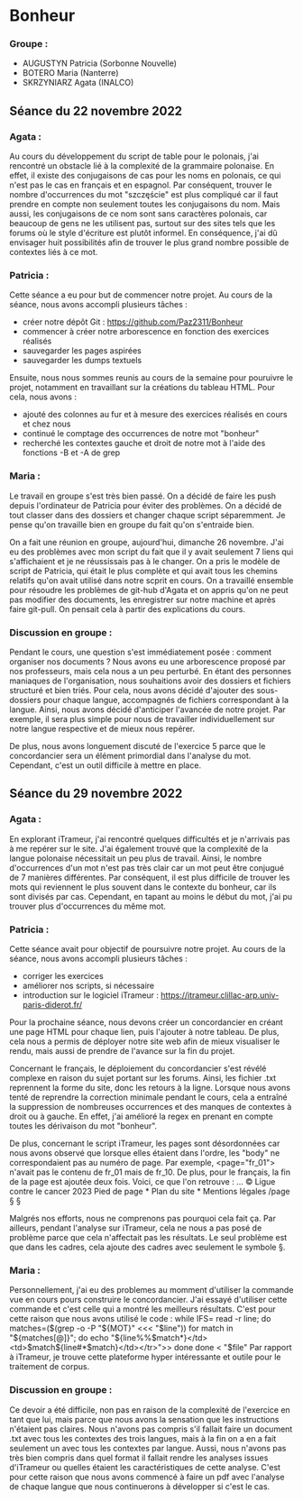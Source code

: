 # Bonheur

### Groupe :

- AUGUSTYN Patricia (Sorbonne Nouvelle)
- BOTERO Maria (Nanterre)
- SKRZYNIARZ Agata (INALCO)

## Séance du 22 novembre 2022

### Agata :
Au cours du développement du script de table pour le polonais, j'ai rencontré un obstacle lié à la complexité de la grammaire polonaise. En effet, il existe des conjugaisons de cas pour les noms en polonais, ce qui n'est pas le cas en français et en espagnol. Par conséquent, trouver le nombre d'occurrences du mot "szczęście" est plus compliqué car il faut prendre en compte non seulement toutes les conjugaisons du nom. Mais aussi, les conjugaisons de ce nom sont sans caractères polonais, car beaucoup de gens ne les utilisent pas, surtout sur des sites tels que les forums où le style d'écriture est plutôt informel. En conséquence, j'ai dû envisager huit possibilités afin de trouver le plus grand nombre possible de contextes liés à ce mot.

### Patricia :
Cette séance a eu pour but de commencer notre projet. Au cours de la séance, nous avons accompli plusieurs tâches :
- créer notre dépôt Git : https://github.com/Paz2311/Bonheur
- commencer à créer notre arborescence en fonction des exercices réalisés
- sauvegarder les pages aspirées
- sauvegarder les dumps textuels

Ensuite, nous nous sommes reunis au cours de la semaine pour pouruivre le projet, notamment en travaillant sur la créations du tableau HTML. Pour cela, nous avons :
- ajouté des colonnes au fur et à mesure des exercices réalisés en cours et chez nous
- continué le comptage des occurrences de notre mot "bonheur"
- recherché les contextes gauche et droit de notre mot à l'aide des fonctions -B et -A de grep

### Maria :
Le travail en groupe s'est très bien passé. On a décidé de faire les push depuis l'ordinateur de Patricia pour éviter des problèmes. On a décidé de tout classer dans des dossiers et changer chaque script séparemment. Je pense qu'on travaille bien en groupe du fait qu'on s'entraide bien.

On a fait une réunion en groupe, aujourd'hui, dimanche 26 novembre. J'ai eu des problèmes avec mon script du fait que il y avait seulement 7 liens qui s'affichaient et je ne réussissais pas à le changer. On a pris le modèle de script de Patricia, qui était le plus complète et qui avait tous les chemins relatifs qu'on avait utilisé dans notre scprit en cours. On a travaillé ensemble pour résoudre les problèmes de git-hub d'Agata et on appris qu'on ne peut pas modifier des documents, les enregistrer sur notre machine et après faire git-pull. On pensait cela à partir des explications du cours.

### Discussion en groupe :

Pendant le cours, une question s'est immédiatement posée : comment organiser nos documents ? Nous avons eu une arborescence proposé par nos professeurs, mais cela nous a un peu perturbé. En étant des personnes maniaques de l'organisation, nous souhaitions avoir des dossiers et fichiers structuré et bien triés.
Pour cela, nous avons décidé d'ajouter des sous-dossiers pour chaque langue, accompagnés de fichiers correspondant à la langue. Ainsi, nous avons décidé d'anticiper l'avancée de notre projet. Par exemple, il sera plus simple pour nous de travailler individuellement sur notre langue respective et de mieux nous repérer.

De plus, nous avons longuement discuté de l'exercice 5 parce que le concordancier sera un élément primordial dans l'analyse du mot. Cependant, c'est un outil difficile à mettre en place.

## Séance du 29 novembre 2022

### Agata :

En explorant iTrameur, j'ai rencontré quelques difficultés et je n'arrivais pas à me repérer sur le site. J'ai également trouvé que la complexité de la langue polonaise nécessitait un peu plus de travail. Ainsi, le nombre d'occurrences d'un mot n'est pas très clair car un mot peut être conjugué de 7 manières différentes. Par conséquent, il est plus difficile de trouver les mots qui reviennent le plus souvent dans le contexte du bonheur, car ils sont divisés par cas. Cependant, en tapant au moins le début du mot, j'ai pu trouver plus d'occurrences du même mot.

### Patricia :
Cette séance avait pour objectif de poursuivre notre projet. Au cours de la séance, nous avons accompli plusieurs tâches :
- corriger les exercices
- améliorer nos scripts, si nécessaire
- introduction sur le logiciel iTrameur : https://itrameur.clillac-arp.univ-paris-diderot.fr/

Pour la prochaine séance, nous devons créer un concordancier en créant une page HTML pour chaque lien, puis l'ajouter à notre tableau. De plus, cela nous a permis de déployer notre site web afin de mieux visualiser le rendu, mais aussi de prendre de l'avance sur la fin du projet.

Concernant le français, le déploiement du concordancier s'est révélé complexe en raison du sujet portant sur les forums. Ainsi, les fichier .txt reprennent la forme du site, donc les retours à la ligne. Lorsque nous avons tenté de reprendre la correction minimale pendant le cours, cela  a entraîné la suppression de nombreuses occurrences et des manques de contextes à droit ou à gauche. En effet, j'ai amélioré la regex en prenant en compte toutes les dérivaison du mot "bonheur".

De plus, concernant le script iTrameur, les pages sont désordonnées car nous avons observé que lorsque elles étaient dans l'ordre, les "body" ne correspondaient pas au numéro de page. Par exemple, <page="fr_01"> n'avait pas le contenu de fr_01 mais de fr_10.
De plus, pour le français, la fin de la page est ajoutée deux fois. Voici, ce que l'on retrouve :
...
© Ligue contre le cancer 2023
   Pied de page
     * Plan du site
     * Mentions légales
/page §</text>
</page> §

Malgrés nos efforts, nous ne comprenons pas pourquoi cela fait ça. Par ailleurs, pendant l'analyse sur iTrameur, cela ne nous a pas posé de problème parce que cela n'affectait  pas les résultats. Le seul problème est que dans les cadres, cela ajoute des cadres avec seulement le symbole §.

### Maria :
Personnellement, j'ai eu des problemes au momment d'utiliser la commande vue en cours pours construire le concordancier. J'ai essayé d'utiliser cette commande et c'est celle qui a montré les meilleurs résultats. C'est pour cette raison que nous avons utilisé le code :
     while IFS= read -r line;
        do
            matches=($(grep -o -P "${MOT}" <<< "$line"))
            for match in "${matches[@]}";
            do
                echo "<tr><td>${line%%$match*}</td><td>$match</td><td>${line#*$match}</td></tr>">>
            done
        done < "$file"
Par rapport à iTrameur, je trouve cette plateforme hyper intéressante et outile pour le traitement de corpus.

### Discussion en groupe :
Ce devoir a été difficile, non pas en raison de la complexité de l'exercice en tant que lui, mais parce que nous avons la sensation que les instructions n'étaient pas claires. Nous n'avons pas compris s'il fallait faire un document .txt avec tous les contextes des trois langues, mais à la fin on a en a fait seulement un avec tous les contextes par langue. Aussi, nous n'avons pas très bien compris dans quel format il fallait rendre les analyses issues d'iTrameur ou quelles étaient les caractéristiques de cette analyse. C'est pour cette raison que nous avons commencé à faire un pdf avec l'analyse de chaque langue que nous continuerons à développer si c'est le cas.
